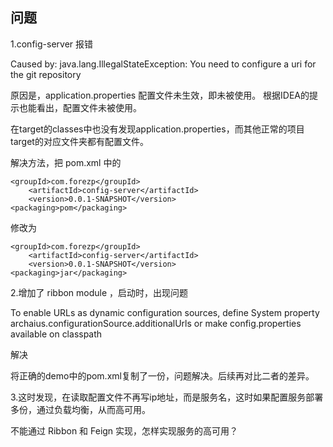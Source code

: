 ## 问题

1.config-server 报错

Caused by: java.lang.IllegalStateException: You need to configure a uri for the git repository

原因是，application.properties 配置文件未生效，即未被使用。
根据IDEA的提示也能看出，配置文件未被使用。

在target的classes中也没有发现application.properties，而其他正常的项目target的对应文件夹都有配置文件。

解决方法，把 pom.xml 中的

    <groupId>com.forezp</groupId>
        <artifactId>config-server</artifactId>
        <version>0.0.1-SNAPSHOT</version>
    <packaging>pom</packaging>
    
修改为

    <groupId>com.forezp</groupId>
        <artifactId>config-server</artifactId>
        <version>0.0.1-SNAPSHOT</version>
    <packaging>jar</packaging>
    
2.增加了 ribbon module ，启动时，出现问题

To enable URLs as dynamic configuration sources, define System property archaius.configurationSource.additionalUrls or make config.properties available on classpath

解决

将正确的demo中的pom.xml复制了一份，问题解决。后续再对比二者的差异。

3.这时发现，在读取配置文件不再写ip地址，而是服务名，这时如果配置服务部署多份，通过负载均衡，从而高可用。

不能通过 Ribbon 和 Feign 实现，怎样实现服务的高可用？
